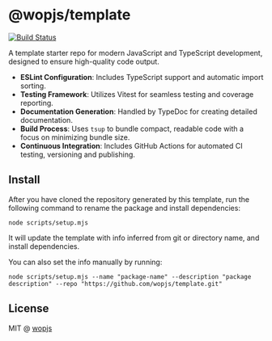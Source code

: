 # @wopjs/template

[![Build Status](https://github.com/wopjs/template/actions/workflows/build.yml/badge.svg)](https://github.com/wopjs/template/actions/workflows/build.yml)

A template starter repo for modern JavaScript and TypeScript development, designed to ensure high-quality code output.

- **ESLint Configuration**: Includes TypeScript support and automatic import sorting.
- **Testing Framework**: Utilizes Vitest for seamless testing and coverage reporting.
- **Documentation Generation**: Handled by TypeDoc for creating detailed documentation.
- **Build Process**: Uses `tsup` to bundle compact, readable code with a focus on minimizing bundle size.
- **Continuous Integration**: Includes GitHub Actions for automated CI testing, versioning and publishing.

## Install

After you have cloned the repository generated by this template, run the following command to rename the package and install dependencies:

```console
node scripts/setup.mjs
```

It will update the template with info inferred from git or directory name, and install dependencies.

You can also set the info manually by running:

```console
node scripts/setup.mjs --name "package-name" --description "package description" --repo "https://github.com/wopjs/template.git"
```

## License

MIT @ [wopjs](https://github.com/wopjs)
